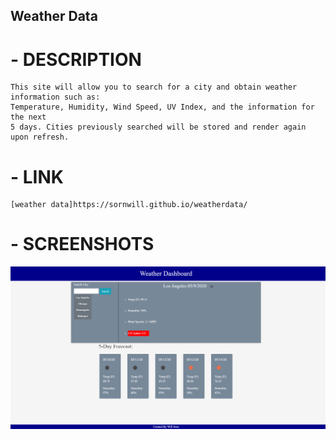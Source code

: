 ## Weather Data

# - DESCRIPTION
    This site will allow you to search for a city and obtain weather information such as:
    Temperature, Humidity, Wind Speed, UV Index, and the information for the next
    5 days. Cities previously searched will be stored and render again upon refresh. 

# - LINK
    [weather data]https://sornwill.github.io/weatherdata/

# - SCREENSHOTS

![Example Image](Assets/images/example.png)

